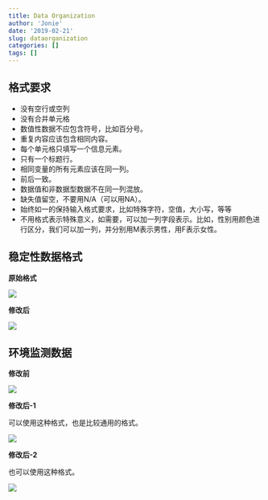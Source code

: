 ```yaml
---
title: Data Organization
author: 'Jonie'
date: '2019-02-21'
slug: dataorganization
categories: []
tags: []
---
```


## 格式要求

- 没有空行或空列
- 没有合并单元格
- 数值性数据不应包含符号，比如百分号。
- 重复内容应该包含相同内容。
- 每个单元格只填写一个信息元素。
- 只有一个标题行。
- 相同变量的所有元素应该在同一列。
- 前后一致。
- 数据值和非数据型数据不在同一列混放。
- 缺失值留空，不要用N/A（可以用NA）。
- 始终如一的保持输入格式要求，比如特殊字符，空值，大小写，等等
- 不用格式表示特殊意义，如需要，可以加一列字段表示。比如，性别用颜色进行区分，我们可以加一列，并分别用M表示男性，用F表示女性。

## 稳定性数据格式

__原始格式__

![](https://blog-1255638709.cos.ap-chengdu.myqcloud.com/DataOrganization_stability_1.png?q-sign-algorithm=sha1&q-ak=AKIDSwYvglgsip3upueA2Q5Wk1255ht1cjKe&q-sign-time=1550725544;1550727344&q-key-time=1550725544;1550727344&q-header-list=&q-url-param-list=&q-signature=f299eac3d26d75bfcf52a71ed5787f3be763e6c0&x-cos-security-token=87d90f01c643880b560e2af4d24dcf1e1aac1fcf10001)


__修改后__

![](https://blog-1255638709.cos.ap-chengdu.myqcloud.com/DataOrganization_stability_2.png?q-sign-algorithm=sha1&q-ak=AKIDpeVmeepard0Ef3xSEBxh4MdRwfDA6YvH&q-sign-time=1550725577;1550727377&q-key-time=1550725577;1550727377&q-header-list=&q-url-param-list=&q-signature=98cdc00c27b1ac368e077fa267b52b5937e149e8&x-cos-security-token=8cf2625fd456fd70c8abbbfb2b82c72e1f30552f10001)

## 环境监测数据

__修改前__

![](https://blog-1255638709.cos.ap-chengdu.myqcloud.com/DataOrganization_stability_2.png?q-sign-algorithm=sha1&q-ak=AKIDpeVmeepard0Ef3xSEBxh4MdRwfDA6YvH&q-sign-time=1550725577;1550727377&q-key-time=1550725577;1550727377&q-header-list=&q-url-param-list=&q-signature=98cdc00c27b1ac368e077fa267b52b5937e149e8&x-cos-security-token=8cf2625fd456fd70c8abbbfb2b82c72e1f30552f10001)

__修改后-1__

可以使用这种格式，也是比较通用的格式。

![](https://blog-1255638709.cos.ap-chengdu.myqcloud.com/DataOrganization_2.png?q-sign-algorithm=sha1&q-ak=AKIDfZxU00zO0AfaenkUh4TpsWq5lMw6mTf6&q-sign-time=1550725681;1550727481&q-key-time=1550725681;1550727481&q-header-list=&q-url-param-list=&q-signature=86487168457fc8a9a77128f973801c0ab83f5a8c&x-cos-security-token=2b05673a9e481304d8e67e9eb17ae14202daa32a10001)

__修改后-2__

也可以使用这种格式。

![](https://blog-1255638709.cos.ap-chengdu.myqcloud.com/DataOrganization_3.png?q-sign-algorithm=sha1&q-ak=AKIDdBEvL0uSLzdh3vmfZlr6V3epll0TVfz5&q-sign-time=1550725710;1550727510&q-key-time=1550725710;1550727510&q-header-list=&q-url-param-list=&q-signature=7469306eac7d0ae58281a938c8cb4028682777c0&x-cos-security-token=084845a440f1ec753514cf3075af7f6dce4baee410001)
